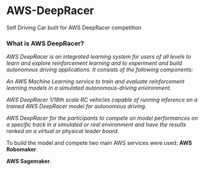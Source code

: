 # AWS-DeepRacer
Self Driving Car built for AWS DeepRacer competition

### What is AWS DeepRacer?
<em> AWS DeepRacer is an integrated learning system for users of all levels to learn and explore reinforcement learning and to experiment and build autonomous driving applications. It consists of the following components:

An AWS Machine Learning service to train and evaluate reinforcement learning models in a simulated autonomous-driving environment.

AWS DeepRacer 1/18th scale RC vehicles capable of running inference on a trained AWS DeepRacer model for autonomous driving.

AWS DeepRacer for the participants to compete on model performances on a specific track in a simulated or real environment and have the results ranked on a virtual or physical leader board. </em>

To build the model and compete two main AWS services were used:
<strong>AWS Robomaker</strong>.

<strong>AWS Sagemaker</strong>.
